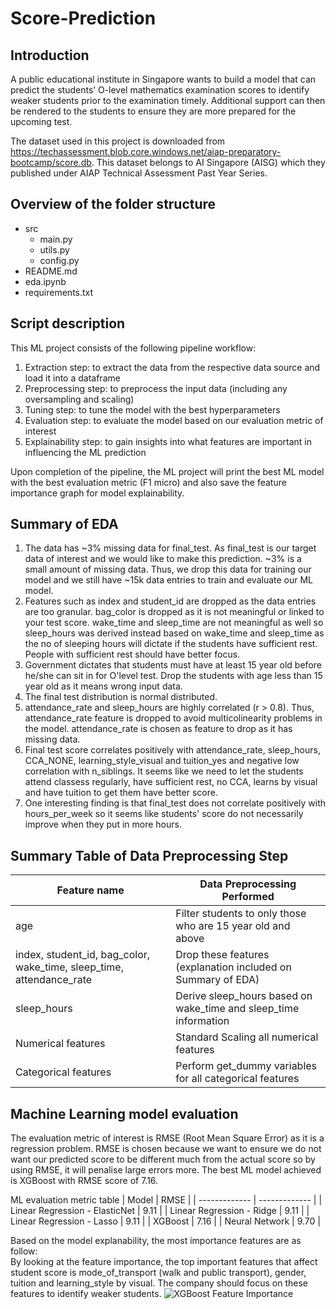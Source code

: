 # Score-Prediction

## Introduction
A public educational institute in Singapore wants to build a model that can predict the students’ O-level mathematics examination scores to identify weaker students prior to the examination timely. Additional support can then be rendered to the students to ensure they are more prepared for the upcoming test.

The dataset used in this project is downloaded from https://techassessment.blob.core.windows.net/aiap-preparatory-bootcamp/score.db. This dataset belongs to AI Singapore (AISG) which they published under AIAP Technical Assessment Past Year Series.

## Overview of the folder structure
- src
  - main.py
  - utils.py
  - config.py
- README.md
- eda.ipynb
- requirements.txt

## Script description
This ML project consists of the following pipeline workflow:
1. Extraction step: to extract the data from the respective data source and load it into a dataframe
2. Preprocessing step: to preprocess the input data (including any oversampling and scaling)
3. Tuning step: to tune the model with the best hyperparameters
4. Evaluation step: to evaluate the model based on our evaluation metric of interest
5. Explainability step: to gain insights into what features are important in influencing the ML prediction

Upon completion of the pipeline, the ML project will print the best ML model with the best evaluation metric (F1 micro) and also save the feature importance graph for model explainability.

## Summary of EDA
1. The data has ~3% missing data for final_test. As final_test is our target data of interest and we would like to make this prediction. ~3% is a small amount of missing data. Thus, we drop this data for training our model and we still have ~15k data entries to train and evaluate our ML model.
2. Features such as index and student_id are dropped as the data entries are too granular. bag_color is dropped as it is not meaningful or linked to your test score. wake_time and sleep_time are not meaningful as well so sleep_hours was derived instead based on wake_time and sleep_time as the no of sleeping hours will dictate if the students have sufficient rest. People with sufficient rest should have better focus.
3. Government dictates that students must have at least 15 year old before he/she can sit in for O'level test. Drop the students with age less than 15 year old as it means wrong input data.
4. The final test distribution is normal distributed.
5. attendance_rate and sleep_hours are highly correlated (r > 0.8). Thus, attendance_rate feature is dropped to avoid multicolinearity problems in the model. attendance_rate is chosen as feature to drop as it has missing data.
6. Final test score correlates positively with attendance_rate, sleep_hours, CCA_NONE, learning_style_visual and tuition_yes and negative low correlation with n_siblings. It seems like we need to let the students attend classess regularly, have sufficient rest, no CCA, learns by visual and have tuition to get them have better score.
7. One interesting finding is that final_test does not correlate positively with hours_per_week so it seems like students' score do not necessarily improve when they put in more hours.

## Summary Table of Data Preprocessing Step
| Feature name  | Data Preprocessing Performed |
| ------------- | ------------- |
| age  | Filter students to only those who are 15 year old and above  |
| index, student_id, bag_color, wake_time, sleep_time, attendance_rate  | Drop these features (explanation included on Summary of EDA) |
| sleep_hours  | Derive sleep_hours based on wake_time and sleep_time information  |
| Numerical features  | Standard Scaling all numerical features  |
| Categorical features  | Perform get_dummy variables for all categorical features  |

## Machine Learning model evaluation
The evaluation metric of interest is RMSE (Root Mean Square Error) as it is a regression problem. RMSE is chosen because we want to ensure we do not want our predicted score to be different much from the actual score so by using RMSE, it will penalise large errors more.
The best ML model achieved is XGBoost with RMSE score of 7.16.

ML evaluation metric table
| Model  | RMSE  |
| ------------- | ------------- |
| Linear Regression - ElasticNet  | 9.11  |
| Linear Regression - Ridge  | 9.11  |
| Linear Regression - Lasso  | 9.11  |
| XGBoost  | 7.16  |
| Neural Network  | 9.70  |

Based on the model explanability, the most importance features are as follow: <br />
By looking at the feature importance, the top important features that affect student score is mode_of_transport (walk and public transport), gender, tuition and learning_style by visual.
The company should focus on these features to identify weaker students.
![XGBoost Feature Importance](https://github.com/filbert11/Score-Prediction/blob/main/src/XGBoost%20Feature%20Importance.png)

